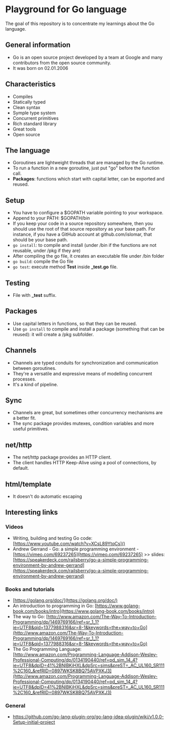 # Playground for Go language
The goal of this repository is to concentrate my learnings about the Go language.

## General information
* Go is an open source project developed by a team at Google and many contributors from the open source community.
* It was born on 02.01.2006


## Characteristics
* Compiles
* Statically typed
* Clean syntax
* Symple type system
* Concurrent primitives
* Rich standard library
* Great tools
* Open source

## The language
* Goroutines are lightweight threads that are managed by the Go runtime.
* To run a function in a new goroutine, just put "go" before the function call.
 * **Packages**: functions which start with capital letter, can be exported and reused.

## Setup
* You have to configure a $GOPATH variable pointing to your workspace.
* Append to your PATH: $GOPATH/bin
* If you keep your code in a source repository somewhere, then you should use the root of that source repository as your base path. For instance, if you have a GitHub account at github.com/islomar, that should be your base path.
* `go install`: to compile and install (under /bin if the functions are not reusable, under /pkg if they are)
 * After compiling the go file, it creates an executable file under /bin folder
* `go build`: compile the Go file
* `go test`: execute method **Test** inside **_test.go** file.


## Testing
* File with **_test** suffix.


## Packages
* Use capital letters in functions, so that they can be reused.
* Use `go install` to compile and install a package (something that can be reused): it will create a /pkg subfolder.

## Channels
* Channels are typed conduits for synchronization and communication between goroutines.
* They're a versatile and expressive means of modelling concurrent processes.
* It's a kind of pipeline.

## Sync
* Channels are great, but sometimes other concurrency mechanisms are a better fit.
* The sync package provides mutexes, condition variables and more useful primitives.

## net/http
* The net/http package provides an HTTP client.
* The client handles HTTP Keep-Alive using a pool of connections, by default.

## html/template
* It doesn't do automatic escaping


## Interesting links

### Videos
* Writing, building and testing Go code: [https://www.youtube.com/watch?v=XCsL89YtqCs]()
* Andrew Gerrand - Go: a simple programming environment - [https://vimeo.com/69237265](https://vimeo.com/69237265) >> slides: [https://speakerdeck.com/railsberry/go-a-simple-programming-environment-by-andrew-gerrand](https://speakerdeck.com/railsberry/go-a-simple-programming-environment-by-andrew-gerrand)


### Books and tutorials
* [https://golang.org/doc/](https://golang.org/doc/)
* An introduction to programming in Go: [https://www.golang-book.com/books/intro](https://www.golang-book.com/books/intro)
* The way to Go: [http://www.amazon.com/The-Way-To-Introduction-Programming/dp/1469769166/ref=sr_1_1?ie=UTF8&qid=1377988316&sr=8-1&keywords=the+way+to+Go](http://www.amazon.com/The-Way-To-Introduction-Programming/dp/1469769166/ref=sr_1_1?ie=UTF8&qid=1377988316&sr=8-1&keywords=the+way+to+Go)
* The Go Programming Language: [http://www.amazon.com/Programming-Language-Addison-Wesley-Professional-Computing/dp/0134190440/ref=pd_sim_14_4?ie=UTF8&dpID=41%2BNlBKiHXL&dpSrc=sims&preST=_AC_UL160_SR111%2C160_&refRID=0897WKSK8BQ75AVPXKJ3](http://www.amazon.com/Programming-Language-Addison-Wesley-Professional-Computing/dp/0134190440/ref=pd_sim_14_4?ie=UTF8&dpID=41%2BNlBKiHXL&dpSrc=sims&preST=_AC_UL160_SR111%2C160_&refRID=0897WKSK8BQ75AVPXKJ3)


### General
* https://github.com/go-lang-plugin-org/go-lang-idea-plugin/wiki/v1.0.0-Setup-initial-project
